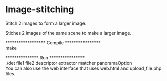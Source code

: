 Image-stitching
===============

Stitch 2 images to form a larger image.

Stiches 2 images of the same scene to make a larger image.

****************** Compile ****************  
make

*************** Run ****************  
./det file1 file2 descriptor extractor matcher panoramaOption  
You can also use the web interface that uses web.html and upload_file.php files.
